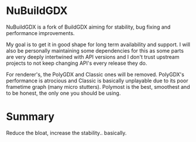 # NuBuildGDX
NuBuildGDX is a fork of BuildGDX aiming for stability, bug fixing and performance improvements.

My goal is to get it in good shape for long term availability and support.  I will also be personally maintaining some dependencies for this as some parts are very deeply intertwined with API versions and I don't trust upstream projects to not keep changing API's every release they do.

For renderer's, the PolyGDX and Classic ones will be removed.  PolyGDX's performance is atrocious and Classic is basically unplayable due to its poor frametime graph (many micro stutters).  Polymost is the best, smoothest and to be honest, the only one you should be using.

# Summary
Reduce the bloat, increase the stability..  basically.
